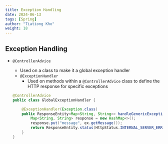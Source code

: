 ```yaml
---
title: Exception Handling
date: 2024-06-13
tags: [Spring]
author: "Tiationg Kho"
weight: 18
---
```


## Exception Handling

- `@ControllerAdvice`
    - Used on a class to make it a global exception handler
    - `@ExceptionHandler`
        - Used on methods within a `@ControllerAdvice` class to define the HTTP response for specific exceptions
    
    ```java
    @ControllerAdvice
    public class GlobalExceptionHandler {
    
        @ExceptionHandler(Exception.class)
        public ResponseEntity<Map<String, String>> handleGenericExceptions(Exception ex) {
            Map<String, String> response = new HashMap<>();
            response.put("message", ex.getMessage());
            return ResponseEntity.status(HttpStatus.INTERNAL_SERVER_ERROR).body(response);
        }
    }
    ```